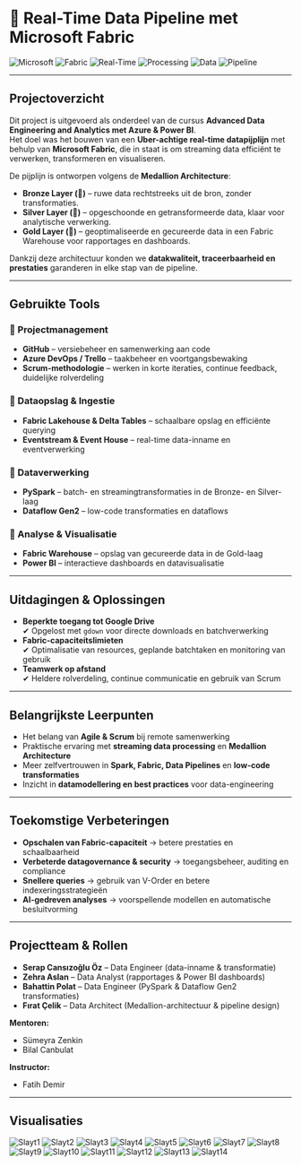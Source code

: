# 🚖 Real-Time Data Pipeline met Microsoft Fabric

![Microsoft](https://img.shields.io/badge/MICROSOFT-333333?style=for-the-badge&logo=microsoft)
![Fabric](https://img.shields.io/badge/FABRIC-0078D4?style=for-the-badge&logo=microsoftfabric)
![Real-Time](https://img.shields.io/badge/REAL--TIME-DC143C?style=for-the-badge&logo=clockify)
![Processing](https://img.shields.io/badge/PROCESSING-FF8C00?style=for-the-badge)
![Data](https://img.shields.io/badge/DATA-444444?style=for-the-badge&logo=dataspell)
![Pipeline](https://img.shields.io/badge/PIPELINE-8BC34A?style=for-the-badge)

---

## Projectoverzicht

Dit project is uitgevoerd als onderdeel van de cursus **Advanced Data Engineering and Analytics met Azure & Power BI**.  
Het doel was het bouwen van een **Uber-achtige real-time datapijplijn** met behulp van **Microsoft Fabric**, die in staat is om streaming data efficiënt te verwerken, transformeren en visualiseren.

De pijplijn is ontworpen volgens de **Medallion Architecture**:
- **Bronze Layer (🥉)** – ruwe data rechtstreeks uit de bron, zonder transformaties.  
- **Silver Layer (🥈)** – opgeschoonde en getransformeerde data, klaar voor analytische verwerking.  
- **Gold Layer (🥇)** – geoptimaliseerde en gecureerde data in een Fabric Warehouse voor rapportages en dashboards.  

Dankzij deze architectuur konden we **datakwaliteit, traceerbaarheid en prestaties** garanderen in elke stap van de pipeline.

---

## Gebruikte Tools

### 🔹 Projectmanagement
- **GitHub** – versiebeheer en samenwerking aan code  
- **Azure DevOps / Trello** – taakbeheer en voortgangsbewaking  
- **Scrum-methodologie** – werken in korte iteraties, continue feedback, duidelijke rolverdeling  

### 🔹 Dataopslag & Ingestie
- **Fabric Lakehouse & Delta Tables** – schaalbare opslag en efficiënte querying  
- **Eventstream & Event House** – real-time data-inname en eventverwerking  

### 🔹 Dataverwerking
- **PySpark** – batch- en streamingtransformaties in de Bronze- en Silver-laag  
- **Dataflow Gen2** – low-code transformaties en dataflows  

### 🔹 Analyse & Visualisatie
- **Fabric Warehouse** – opslag van gecureerde data in de Gold-laag  
- **Power BI** – interactieve dashboards en datavisualisatie  

---

##  Uitdagingen & Oplossingen

- **Beperkte toegang tot Google Drive**  
  ✔ Opgelost met `gdown` voor directe downloads en batchverwerking  
- **Fabric-capaciteitslimieten**  
  ✔ Optimalisatie van resources, geplande batchtaken en monitoring van gebruik  
- **Teamwerk op afstand**  
  ✔ Heldere rolverdeling, continue communicatie en gebruik van Scrum  

---

##  Belangrijkste Leerpunten

- Het belang van **Agile & Scrum** bij remote samenwerking  
- Praktische ervaring met **streaming data processing** en **Medallion Architecture**  
- Meer zelfvertrouwen in **Spark, Fabric, Data Pipelines** en **low-code transformaties**  
- Inzicht in **datamodellering en best practices** voor data-engineering  

---

##  Toekomstige Verbeteringen

- **Opschalen van Fabric-capaciteit** → betere prestaties en schaalbaarheid  
- **Verbeterde datagovernance & security** → toegangsbeheer, auditing en compliance  
- **Snellere queries** → gebruik van V-Order en betere indexeringsstrategieën  
- **AI-gedreven analyses** → voorspellende modellen en automatische besluitvorming  

---

##  Projectteam & Rollen

- **Serap Cansızoğlu Öz** – Data Engineer (data-inname & transformatie)  
- **Zehra Aslan** – Data Analyst (rapportages & Power BI dashboards)  
- **Bahattin Polat** – Data Engineer (PySpark & Dataflow Gen2 transformaties)  
- **Fırat Çelik** – Data Architect (Medallion-architectuur & pipeline design)  

**Mentoren:**  
- Sümeyra Zenkin  
- Bilal Canbulat  

**Instructor:**  
- Fatih Demir  

---

##  Visualisaties

![Slayt1](https://github.com/user-attachments/assets/676db315-6fcc-49f4-996b-228930328a6b)
![Slayt2](https://github.com/user-attachments/assets/5fee51fc-e8b7-4d2e-9d50-3fe184b3c056)
![Slayt3](https://github.com/user-attachments/assets/940e52b5-b8d6-436c-a1b7-3b01a106a309)
![Slayt4](https://github.com/user-attachments/assets/23d4b92a-e494-4c98-aea0-8c5ca03538c6)
![Slayt5](https://github.com/user-attachments/assets/f4ffb662-814f-4831-b807-52c820116216)
![Slayt6](https://github.com/user-attachments/assets/7053acd3-e4ad-4f30-9fcf-c059f58f1f0b)
![Slayt7](https://github.com/user-attachments/assets/2f6d2c55-9a27-4880-a58b-59a5b55853b9)
![Slayt8](https://github.com/user-attachments/assets/de944e56-3ce8-49f1-b54a-52a7190c7642)
![Slayt9](https://github.com/user-attachments/assets/1531420d-ca3c-4b3a-b516-7e187d506e4f)
![Slayt10](https://github.com/user-attachments/assets/7cb5c2e1-bced-46e3-ba3e-ece2cca9788b)
![Slayt11](https://github.com/user-attachments/assets/1d49686e-9a84-48cf-ab78-74d35307ba70)
![Slayt12](https://github.com/user-attachments/assets/e815ec18-5b86-4837-90c1-8793f266bc8e)
![Slayt13](https://github.com/user-attachments/assets/c8956f1f-1f56-49c7-a4b4-46746f63b8ad)
![Slayt14](https://github.com/user-attachments/assets/a5bece2d-ea79-4146-9e50-d2bc7c147fb3)
